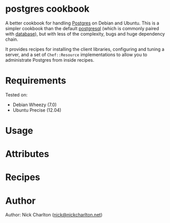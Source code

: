 # postgres cookbook

A better cookbook for handling [Postgres][] on Debian and Ubuntu. This is a simpler
cookbook than the default [postgresql][pg-cookbook] (which is commonly paired with 
[database][]), but with less of the complexity, bugs and huge dependency chain.

It provides recipes for installing the client libraries, configuring and tuning a 
server, and a set of `Chef::Resource` implementations to allow you to administrate
Postgres from inside recipes.

# Requirements

Tested on:

* Debian Wheezy (7.0)
* Ubuntu Precise (12.04)

# Usage

# Attributes

# Recipes

# Author

Author: Nick Charlton (nick@nickcharlton.net)

[Postgres]: http://www.postgresql.org/
[pg-cookbook]:  https://github.com/opscode-cookbooks/postgresql
[database]: https://github.com/opscode-cookbooks/database


